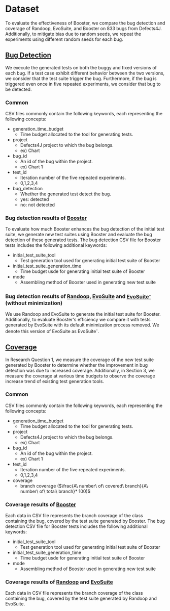 # Dataset

To evaluate the effectiveness of Booster, we compare the bug detection and coverage of Randoop, EvoSuite, and Booster on 833 bugs from Defects4J. 
Additionally, to mitigate bias due to random seeds, we repeat the experiments using different random seeds for each bug.

## [Bug Detection](./bug_detection/)

We execute the generated tests on both the buggy and fixed versions of each bug. 
If a test case exhibit different behavior between the two versions, we consider that the test suite trigger the bug. 
Furthermore, if the bug is triggered even once in five repeated experiments, we consider that bug to be detected.

### Common

CSV files commonly contain the following keywords, each representing the following concepts:

* generation_time_budget
    * Time budget allocated to the tool for generating tests.
* project
    * Defects4J project to which the bug belongs.
    * ex) Chart
* bug_id
    * An id of the bug within the project.
    * ex) Chart 1
* test_id
    * Iteration number of the five repeated experiments.
    * 0,1,2,3,4
* bug_detection
    * Whether the generated test detect the bug.
    * yes: detected
    * no: not detected

### Bug detection results of [Booster](./bug_detection/Booster_bug_detection.csv)

To evaluate how much Booster enhances the bug detection of the initial test suite, we generate new test suites using Booster and evaluate the bug detection of these generated tests. 
The bug detection CSV file for Booster tests includes the following additional keywords:

* initial_test_suite_tool
    * Test generation tool used for generating initial test suite of Booster
* initial_test_suite_generation_time
    * Time budget usde for generating initial test suite of Booster
* mode
    * Assembling method of Booster used in generating new test suite

### Bug detection results of [Randoop](./bug_detection/RD_bug_detection.csv), [EvoSuite](./bug_detection/ES_bug_detection.csv) and [EvoSuite<sup>-</sup>](./bug_detection/ESM_bug_detection.csv) (without minimization)

We use Randoop and EvoSuite to generate the initial test suite for Booster. 
Additionally, to evaluate Booster's efficiency we compare it with tests generated by EvoSuite with its default minimization process removed. 
We denote this version of EvoSuite as EvoSuite<sup>-</sup>.

## [Coverage](./coverage/)

In Research Question 1, we measure the coverage of the new test suite generated by Booster to determine whether the improvement in bug detection was due to increased coverage.
Additionally, in Section 3, we measure the coverage at various time budgets to observe the coverage increase trend of existing test generation tools.

### Common

CSV files commonly contain the following keywords, each representing the following concepts:

* generation_time_budget
    * Time budget allocated to the tool for generating tests.
* project
    * Defects4J project to which the bug belongs.
    * ex) Chart
* bug_id
    * An id of the bug within the project.
    * ex) Chart 1
* test_id
    * Iteration number of the five repeated experiments.
    * 0,1,2,3,4
* coverage
    * branch coverage ($\frac{A\ number\ of\ covered\ branch}{A\ number\ of\ total\ branch}* 100)$

### Coverage results of [Booster](./coverage/Booster_coverage.csv)

Each data in CSV file represents the branch coverage of the class containing the bug, covered by the test suite generated by Booster.
The bug detection CSV file for Booster tests includes the following additional keywords:

* initial_test_suite_tool
    * Test generation tool used for generating initial test suite of Booster
* initial_test_suite_generation_time
    * Time budget usde for generating initial test suite of Booster
* mode
    * Assembling method of Booster used in generating new test suite

### Coverage results of [Randoop](./coverage/RD_coverage.csv) and [EvoSuite](./coverage/ES_coverage.csv)

Each data in CSV file represents the branch coverage of the class containing the bug, covered by the test suite generated by Randoop and EvoSuite.